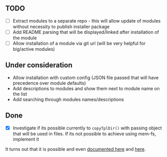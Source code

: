 ## TODO

* [ ] Extract modules to a separate repo - this will allow update of modules without necessity to publish installer package
* [ ] Add README parsing that will be displayed/linked after installation of the module
* [ ] Allow installation of a module via git url (will be very helpful for big/active modules)

## Under consideration

* Allow installation with custom config (JSON file passed that will have precedence over module defaults)
* Add descriptions to modules and show them next to module name on the list
* Add searching through modules names/descriptions

## Done

* [x] Investigate if its possible currently to `copyTplDir()` with passing object that will be used in files. If its not possible to achieve using mem-fs, implement it

It turns out that it is possible and even [documented here](https://github.com/mdyd-dev/marketplace-module#populating-template-with-data) and [here](https://github.com/mdyd-dev/marketplace-module/blob/master/generators/boilerplate/index.js#L41).
